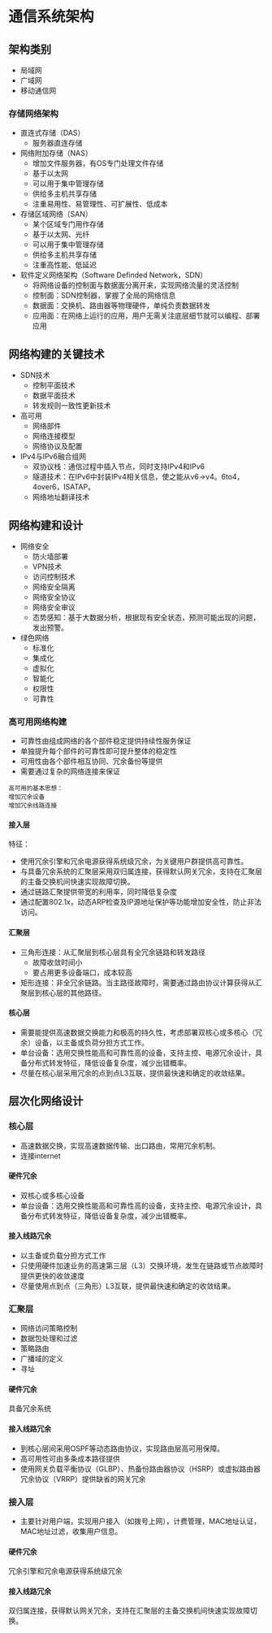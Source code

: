 # 通信系统架构
## 架构类别

* 局域网
* 广域网
* 移动通信网

### 存储网络架构
* 直连式存储（DAS）
  * 服务器直连存储
* 网络附加存储（NAS）
  * 增加文件服务器，有OS专门处理文件存储
  * 基于以太网
  * 可以用于集中管理存储
  * 供给多主机共享存储
  * 注重易用性、易管理性、可扩展性、低成本
* 存储区域网络（SAN）
  * 某个区域专门用作存储
  * 基于以太网、光纤
  * 可以用于集中管理存储
  * 供给多主机共享存储
  * 注重高性能、低延迟
* 软件定义网络架构（Software Definded Network，SDN）
  * 将网络设备的控制面与数据面分离开来，实现网络流量的灵活控制
  * 控制面：SDN控制器，掌握了全局的网络信息
  * 数据面：交换机、路由器等物理硬件，单纯负责数据转发
  * 应用面：在网络上运行的应用，用户无需关注底层细节就可以编程、部署应用

## 网络构建的关键技术
* SDN技术
  * 控制平面技术
  * 数据平面技术
  * 转发规则一致性更新技术
* 高可用
  * 网络部件
  * 网络连接模型
  * 网络协议及配置
* IPv4与IPv6融合组网
  * 双协议栈：通信过程中插入节点，同时支持IPv4和IPv6
  * 隧道技术：在IPv6中封装IPv4相关信息，使之能从v6->v4。6to4，4over6，ISATAP。
  * 网络地址翻译技术

## 网络构建和设计

* 网络安全
  * 防火墙部署
  * VPN技术
  * 访问控制技术
  * 网络安全隔离
  * 网络安全协议
  * 网络安全审议
  * 态势感知：基于大数据分析，根据现有安全状态，预测可能出现的问题，发出预警。
* 绿色网络
  * 标准化
  * 集成化
  * 虚拟化
  * 智能化
  * 权限性
  * 可靠性

### 高可用网络构建
  * 可靠性由组成网络的各个部件稳定提供持续性服务保证
  * 单独提升每个部件的可靠性即可提升整体的稳定性
  * 可用性由各个部件相互协同、冗余备份等提供
  * 需要通过复杂的网络连接来保证

```
高可用的基本思想：
增加冗余设备
增加冗余线路连接
```
 
#### 接入层
特征：
* 使用冗余引擎和冗余电源获得系统级冗余，为关键用户群提供高可靠性。
* 与具备冗余系统的汇聚层采用双归属连接，获得默认网关冗余，支持在汇聚层的主备交换机间快速实现故障切换。
* 通过链路汇聚提供带宽的利用率，同时降低复杂度
* 通过配置802.1x，动态ARP检查及IP源地址保护等功能增加安全性，防止非法访问。

#### 汇聚层
* 三角形连接：从汇聚层到核心层具有全冗余链路和转发路径
  * 故障收敛时间小
  * 要占用更多设备端口，成本较高
* 矩形连接：非全冗余链路。当主路径故障时，需要通过路由协议计算获得从汇聚层到核心层的其他路径。

#### 核心层
* 需要能提供高速数据交换能力和极高的持久性，考虑部署双核心或多核心（冗余）设备，以主备或负荷分担方式工作。
* 单台设备：选用交换性能高和可靠性高的设备，支持主控、电源冗余设计，具备分布式转发特征，降低设备复杂度，减少出错概率。
* 尽量在核心层采用冗余的点到点L3互联，提供最快速和确定的收敛结果。

## 层次化网络设计

### 核心层
* 高速数据交换，实现高速数据传输、出口路由，常用冗余机制。
* 连接internet
#### 硬件冗余
* 双核心或多核心设备
* 单台设备：选用交换性能高和可靠性高的设备，支持主控、电源冗余设计，具备分布式转发特征，降低设备复杂度，减少出错概率。
#### 接入线路冗余
* 以主备或负载分担方式工作
* 只使用硬件加速业务的高速第三层（L3）交换环境，发生在链路或节点故障时提供更快的收敛速度
* 尽量使用点到点（三角形）L3互联，提供最快速和确定的收敛结果。
### 汇聚层
* 网络访问策略控制
* 数据包处理和过滤
* 策略路由
* 广播域的定义
* 寻址
#### 硬件冗余
具备冗余系统
#### 接入线路冗余
* 到核心层间采用OSPF等动态路由协议，实现路由层高可用保障。
* 高可用性可由多条成本路径提供
* 使用网关负载平衡协议（GLBP）、热备份路由器协议（HSRP）或虚拟路由器冗余协议（VRRP）提供缺省的网关冗余
### 接入层
* 主要针对用户端，实现用户接入（如拨号上网），计费管理，MAC地址认证，MAC地址过滤，收集用户信息。
#### 硬件冗余
冗余引擎和冗余电源获得系统级冗余
#### 接入线路冗余
双归属连接，获得默认网关冗余，支持在汇聚层的主备交换机间快速实现故障切换。

